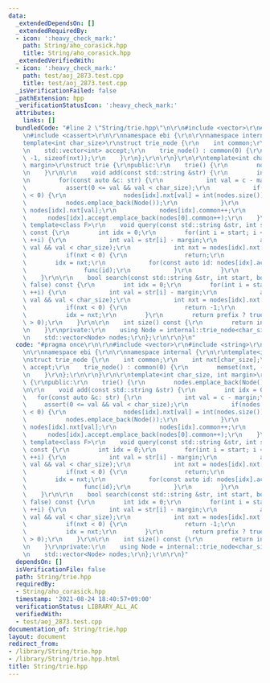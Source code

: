 ```yaml
---
data:
  _extendedDependsOn: []
  _extendedRequiredBy:
  - icon: ':heavy_check_mark:'
    path: String/aho_corasick.hpp
    title: String/aho_corasick.hpp
  _extendedVerifiedWith:
  - icon: ':heavy_check_mark:'
    path: test/aoj_2873.test.cpp
    title: test/aoj_2873.test.cpp
  _isVerificationFailed: false
  _pathExtension: hpp
  _verificationStatusIcon: ':heavy_check_mark:'
  attributes:
    links: []
  bundledCode: "#line 2 \"String/trie.hpp\"\n\r\n#include <vector>\r\n#include <string>\r\
    \n#include <cassert>\r\n\r\nnamespace ebi {\r\n\r\nnamespace internal {\r\n\r\n\
    template<int char_size>\r\nstruct trie_node {\r\n    int common;\r\n    int nxt[char_size];\r\
    \n    std::vector<int> accept;\r\n    trie_node() : common(0) {\r\n        memset(nxt,\
    \ -1, sizeof(nxt));\r\n    }\r\n};\r\n\r\n}\r\n\r\ntemplate<int char_size, int\
    \ margin>\r\nstruct trie {\r\npublic:\r\n    trie() {\r\n        nodes.emplace_back(Node());\r\
    \n    }\r\n\r\n    void add(const std::string &str) {\r\n        int idx = 0;\r\
    \n        for(const auto &c: str) {\r\n            int val = c - margin;\r\n \
    \           assert(0 <= val && val < char_size);\r\n            if(nodes[idx].nxt[val]\
    \ < 0) {\r\n                nodes[idx].nxt[val] = int(nodes.size());\r\n     \
    \           nodes.emplace_back(Node());\r\n            }\r\n            idx =\
    \ nodes[idx].nxt[val];\r\n            nodes[idx].common++;\r\n        }\r\n  \
    \      nodes[idx].accept.emplace_back(nodes[0].common++);\r\n    }\r\n\r\n   \
    \ template<class F>\r\n    void query(const std::string &str, int start, F func)\
    \ const {\r\n        int idx = 0;\r\n        for(int i = start; i < int(str.size());\
    \ ++i) {\r\n            int val = str[i] - margin;\r\n            assert(0 <=\
    \ val && val < char_size);\r\n            int nxt = nodes[idx].nxt[val];\r\n \
    \           if(nxt < 0) {\r\n                return;\r\n            }\r\n    \
    \        idx = nxt;\r\n            for(const auto id: nodes[idx].accept) {\r\n\
    \                func(id);\r\n            }\r\n        }\r\n        return;\r\n\
    \    }\r\n\r\n    bool search(const std::string &str, int start, bool prefix =\
    \ false) const {\r\n        int idx = 0;\r\n        for(int i = start; i < int(str.size());\
    \ ++i) {\r\n            int val = str[i] - margin;\r\n            assert(0 <=\
    \ val && val < char_size);\r\n            int nxt = nodes[idx].nxt[val];\r\n \
    \           if(nxt < 0) {\r\n                return -1;\r\n            }\r\n \
    \           idx = nxt;\r\n        }\r\n        return prefix ? true : (nodes[idx].accept.size()\
    \ > 0);\r\n    }\r\n\r\n    int size() const {\r\n        return int(nodes.size());\r\
    \n    }\r\nprivate:\r\n    using Node = internal::trie_node<char_size>;\r\nprotected:\r\
    \n    std::vector<Node> nodes;\r\n};\r\n\r\n}\n"
  code: "#pragma once\r\n\r\n#include <vector>\r\n#include <string>\r\n#include <cassert>\r\
    \n\r\nnamespace ebi {\r\n\r\nnamespace internal {\r\n\r\ntemplate<int char_size>\r\
    \nstruct trie_node {\r\n    int common;\r\n    int nxt[char_size];\r\n    std::vector<int>\
    \ accept;\r\n    trie_node() : common(0) {\r\n        memset(nxt, -1, sizeof(nxt));\r\
    \n    }\r\n};\r\n\r\n}\r\n\r\ntemplate<int char_size, int margin>\r\nstruct trie\
    \ {\r\npublic:\r\n    trie() {\r\n        nodes.emplace_back(Node());\r\n    }\r\
    \n\r\n    void add(const std::string &str) {\r\n        int idx = 0;\r\n     \
    \   for(const auto &c: str) {\r\n            int val = c - margin;\r\n       \
    \     assert(0 <= val && val < char_size);\r\n            if(nodes[idx].nxt[val]\
    \ < 0) {\r\n                nodes[idx].nxt[val] = int(nodes.size());\r\n     \
    \           nodes.emplace_back(Node());\r\n            }\r\n            idx =\
    \ nodes[idx].nxt[val];\r\n            nodes[idx].common++;\r\n        }\r\n  \
    \      nodes[idx].accept.emplace_back(nodes[0].common++);\r\n    }\r\n\r\n   \
    \ template<class F>\r\n    void query(const std::string &str, int start, F func)\
    \ const {\r\n        int idx = 0;\r\n        for(int i = start; i < int(str.size());\
    \ ++i) {\r\n            int val = str[i] - margin;\r\n            assert(0 <=\
    \ val && val < char_size);\r\n            int nxt = nodes[idx].nxt[val];\r\n \
    \           if(nxt < 0) {\r\n                return;\r\n            }\r\n    \
    \        idx = nxt;\r\n            for(const auto id: nodes[idx].accept) {\r\n\
    \                func(id);\r\n            }\r\n        }\r\n        return;\r\n\
    \    }\r\n\r\n    bool search(const std::string &str, int start, bool prefix =\
    \ false) const {\r\n        int idx = 0;\r\n        for(int i = start; i < int(str.size());\
    \ ++i) {\r\n            int val = str[i] - margin;\r\n            assert(0 <=\
    \ val && val < char_size);\r\n            int nxt = nodes[idx].nxt[val];\r\n \
    \           if(nxt < 0) {\r\n                return -1;\r\n            }\r\n \
    \           idx = nxt;\r\n        }\r\n        return prefix ? true : (nodes[idx].accept.size()\
    \ > 0);\r\n    }\r\n\r\n    int size() const {\r\n        return int(nodes.size());\r\
    \n    }\r\nprivate:\r\n    using Node = internal::trie_node<char_size>;\r\nprotected:\r\
    \n    std::vector<Node> nodes;\r\n};\r\n\r\n}"
  dependsOn: []
  isVerificationFile: false
  path: String/trie.hpp
  requiredBy:
  - String/aho_corasick.hpp
  timestamp: '2021-08-24 18:40:57+09:00'
  verificationStatus: LIBRARY_ALL_AC
  verifiedWith:
  - test/aoj_2873.test.cpp
documentation_of: String/trie.hpp
layout: document
redirect_from:
- /library/String/trie.hpp
- /library/String/trie.hpp.html
title: String/trie.hpp
---
```

